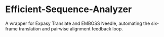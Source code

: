 # Efficient-Sequence-Analyzer
A wrapper for Expasy Translate and EMBOSS Needle, automating the six-frame translation and pairwise alignment feedback loop.
